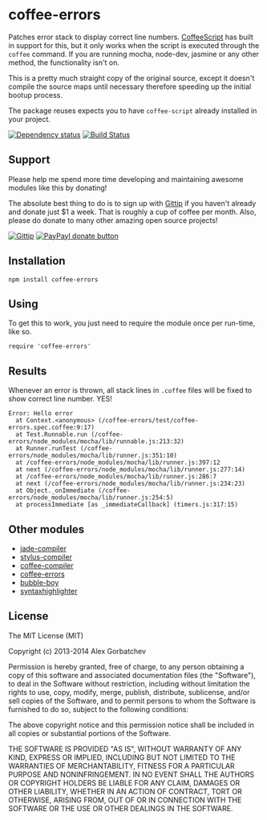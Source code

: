 # coffee-errors

Patches error stack to display correct line numbers. [CoffeeScript](http://coffeescript.org) has built in support for this, but it only works when the script is executed through the `coffee` command. If you are running mocha, node-dev, jasmine or any other method, the functionality isn't on.

This is a pretty much straight copy of the original source, except it doesn't compile the source maps until necessary therefore speeding up the initial bootup process.

The package reuses expects you to have `coffee-script` already installed in your project.

[![Dependency status](https://david-dm.org/alexgorbatchev/coffee-errors.png)](https://david-dm.org/alexgorbatchev/coffee-errors)
[![Build Status](https://travis-ci.org/alexgorbatchev/coffee-errors.png)](https://travis-ci.org/alexgorbatchev/coffee-errors)

## Support

Please help me spend more time developing and maintaining awesome modules like this by donating!

The absolute best thing to do is to sign up with [Gittip](http://gittip.com) if you haven't already and donate just $1 a week. That is roughly a cup of coffee per month. Also, please do donate to many other amazing open source projects!

[![Gittip](http://img.shields.io/gittip/alexgorbatchev.png)](https://www.gittip.com/alexgorbatchev/)
[![PayPayl donate button](http://img.shields.io/paypal/donate.png?color=yellow)](https://www.paypal.com/cgi-bin/webscr?cmd=_s-xclick&hosted_button_id=PSDPM9268P8RW "Donate once-off to this project using Paypal")

## Installation

    npm install coffee-errors

## Using

To get this to work, you just need to require the module once per run-time, like so.

    require 'coffee-errors'

## Results

Whenever an error is thrown, all stack lines in `.coffee` files will be fixed to show correct line number. YES!

    Error: Hello error
      at Context.<anonymous> (/coffee-errors/test/coffee-errors.spec.coffee:9:17)
      at Test.Runnable.run (/coffee-errors/node_modules/mocha/lib/runnable.js:213:32)
      at Runner.runTest (/coffee-errors/node_modules/mocha/lib/runner.js:351:10)
      at /coffee-errors/node_modules/mocha/lib/runner.js:397:12
      at next (/coffee-errors/node_modules/mocha/lib/runner.js:277:14)
      at /coffee-errors/node_modules/mocha/lib/runner.js:286:7
      at next (/coffee-errors/node_modules/mocha/lib/runner.js:234:23)
      at Object._onImmediate (/coffee-errors/node_modules/mocha/lib/runner.js:254:5)
      at processImmediate [as _immediateCallback] (timers.js:317:15)

## Other modules

* [jade-compiler](https://github.com/alexgorbatchev/jade-compiler)
* [stylus-compiler](https://github.com/alexgorbatchev/stylus-compiler)
* [coffee-compiler](https://github.com/alexgorbatchev/coffee-compiler)
* [coffee-errors](https://github.com/alexgorbatchev/coffee-errors)
* [bubble-boy](https://github.com/alexgorbatchev/bubble-boy)
* [syntaxhighlighter](https://github.com/alexgorbatchev/syntaxhighlighter)

## License

The MIT License (MIT)

Copyright (c) 2013-2014 Alex Gorbatchev

Permission is hereby granted, free of charge, to any person obtaining a copy
of this software and associated documentation files (the "Software"), to deal
in the Software without restriction, including without limitation the rights
to use, copy, modify, merge, publish, distribute, sublicense, and/or sell
copies of the Software, and to permit persons to whom the Software is
furnished to do so, subject to the following conditions:

The above copyright notice and this permission notice shall be included in
all copies or substantial portions of the Software.

THE SOFTWARE IS PROVIDED "AS IS", WITHOUT WARRANTY OF ANY KIND, EXPRESS OR
IMPLIED, INCLUDING BUT NOT LIMITED TO THE WARRANTIES OF MERCHANTABILITY,
FITNESS FOR A PARTICULAR PURPOSE AND NONINFRINGEMENT. IN NO EVENT SHALL THE
AUTHORS OR COPYRIGHT HOLDERS BE LIABLE FOR ANY CLAIM, DAMAGES OR OTHER
LIABILITY, WHETHER IN AN ACTION OF CONTRACT, TORT OR OTHERWISE, ARISING FROM,
OUT OF OR IN CONNECTION WITH THE SOFTWARE OR THE USE OR OTHER DEALINGS IN
THE SOFTWARE.
